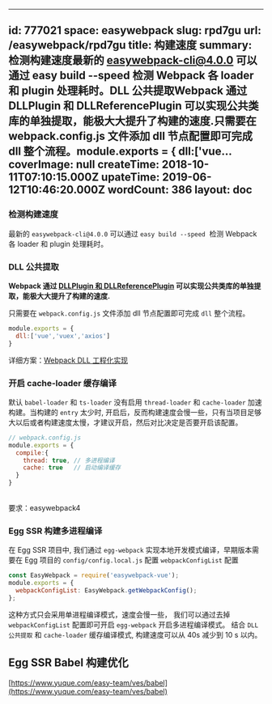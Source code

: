 
---
id: 777021
space: easywebpack
slug: rpd7gu
url: /easywebpack/rpd7gu
title: 构建速度
summary: 检测构建速度最新的 easywebpack-cli@4.0.0 可以通过 easy build --speed  检测 Webpack 各 loader 和 plugin 处理耗时。DLL 公共提取Webpack 通过 DLLPlugin 和 DLLReferencePlugin 可以实现公共类库的单独提取，能极大大提升了构建的速度.只需要在 webpack.config.js 文件添加 dll 节点配置即可完成 dll 整个流程。module.exports = {   dll:[&#x27;vue...
coverImage: null
createTime: 2018-10-11T07:10:15.000Z 
upateTime: 2019-06-12T10:46:20.000Z
wordCount: 386
layout: doc
---

### 检测构建速度

最新的 `easywebpack-cli@4.0.0` 可以通过 `easy build --speed`  检测 Webpack 各 loader 和 plugin 处理耗时。


### DLL 公共提取

**Webpack 通过 **[DLLPlugin 和 DLLReferencePlugin](https://doc.webpack-china.org/plugins/dll-plugin/)** 可以实现公共类库的单独提取，能极大大提升了构建的速度.**

只需要在 `webpack.config.js` 文件添加 dll 节点配置即可完成 `dll` 整个流程。

```javascript
module.exports = {
  dll:['vue','vuex','axios']
}
```

详细方案：[Webpack DLL 工程化实现](http://hubcarl.github.io/easywebpack/webpack/dll/)


### 开启 cache-loader 缓存编译

默认 `babel-loader` 和 `ts-loader` 没有启用 `thread-loader` 和 `cache-loader` 加速构建。当构建的 `entry` 太少时, 开启后，反而构建速度会慢一些，只有当项目足够大以后或者构建速度太慢，才建议开启，然后对比决定是否要开启该配置。

```javascript
// webpack.config.js
module.exports = {
  compile:{
    thread: true, // 多进程编译
    cache: true   // 启动编译缓存
  }
}
```
 <br />要求：easywebpack4 


### Egg SSR 构建多进程编译

在 Egg SSR 项目中, 我们通过 `egg-webpack` 实现本地开发模式编译，早期版本需要在 Egg 项目的 `config/config.local.js` 配置 `webpackConfigList` 配置

```javascript
const EasyWebpack = require('easywebpack-vue');
module.exports = {
  webpackConfigList: EasyWebpack.getWebpackConfig();
};
```

这种方式只会采用单进程编译模式，速度会慢一些， 我们可以通过去掉 `webpackConfigList` 配置即可开启 `egg-webpack` 开启多进程编译模式。 结合 `DLL 公共提取` 和 `cache-loader` 缓存编译模式, 构建速度可以从 40s 减少到 10 s 以内。



## Egg SSR Babel 构建优化

[https://www.yuque.com/easy-team/ves/babel](https://www.yuque.com/easy-team/ves/babel)


  